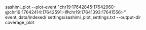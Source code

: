 sashimi_plot --plot-event "chr19:17642845:17642960:-@chr19:17642414:17642591:-@chr19:17641393:17641556:-" event_data/indexed/ settings/sashimi_plot_settings.txt --output-dir coverage_plot
